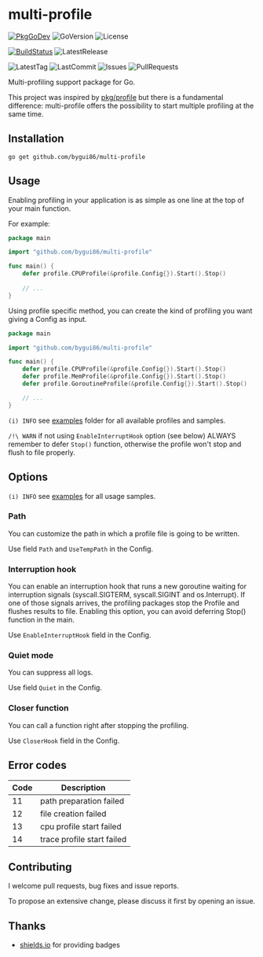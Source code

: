 
# multi-profile

[![PkgGoDev](https://pkg.go.dev/badge/github.com/bygui86/multi-profile)](https://pkg.go.dev/github.com/bygui86/multi-profile)
![GoVersion](https://img.shields.io/github/go-mod/go-version/bygui86/multi-profile)
![License](https://img.shields.io/github/license/bygui86/multi-profile)

[![BuildStatus](https://github.com/bygui86/multi-profile/workflows/build/badge.svg)](https://github.com/bygui86/multi-profile/actions)
![LatestRelease](https://img.shields.io/github/v/release/bygui86/multi-profile)

![LatestTag](https://img.shields.io/github/v/tag/bygui86/multi-profile)
![LastCommit](https://img.shields.io/github/last-commit/bygui86/multi-profile)
![Issues](https://img.shields.io/github/issues/bygui86/multi-profile)
![PullRequests](https://img.shields.io/github/issues-pr/bygui86/multi-profile)

Multi-profiling support package for Go.

This project was inspired by [pkg/profile](https://github.com/pkg/profile) but there is a fundamental difference: 
multi-profile offers the possibility to start multiple profiling at the same time.

## Installation

```shell script
go get github.com/bygui86/multi-profile
```

## Usage

Enabling profiling in your application is as simple as one line at the top of your main function.

For example:

```go
package main

import "github.com/bygui86/multi-profile"

func main() {
    defer profile.CPUProfile(&profile.Config{}).Start().Stop()
    
    // ...
}
```

Using profile specific method, you can create the kind of profiling you want giving a Config as input. 

```go
package main

import "github.com/bygui86/multi-profile"

func main() {
    defer profile.CPUProfile(&profile.Config{}).Start().Stop()
    defer profile.MemProfile(&profile.Config{}).Start().Stop()
    defer profile.GoroutineProfile(&profile.Config{}).Start().Stop()

    // ...
}
```

`(i)️ INFO` see [examples](examples/) folder for all available profiles and samples.

`/!\ WARN` if not using `EnableInterruptHook` option (see below) ALWAYS remember to defer `Stop()` function, 
otherwise the profile won't stop and flush to file properly.

## Options

`(i)️️ INFO` see [examples](examples/) for all usage samples.

### Path

You can customize the path in which a profile file is going to be written.

Use field `Path` and `UseTempPath` in the Config.

### Interruption hook

You can enable an interruption hook that runs a new goroutine waiting for interruption signals (syscall.SIGTERM, 
syscall.SIGINT and os.Interrupt). If one of those signals arrives, the profiling packages stop the Profile and flushes 
results to file. Enabling this option, you can avoid deferring Stop() function in the main.

Use `EnableInterruptHook` field in the Config.

### Quiet mode

You can suppress all logs. 

Use field `Quiet` in the Config.

### Closer function

You can call a function right after stopping the profiling.

Use `CloserHook` field in the Config.

## Error codes

| Code | Description |
| --- | --- |
| 11 | path preparation failed |
| 12 | file creation failed |
| 13 | cpu profile start failed |
| 14 | trace profile start failed |

## Contributing

I welcome pull requests, bug fixes and issue reports.

To propose an extensive change, please discuss it first by opening an issue.

## Thanks

- [shields.io](https://shields.io) for providing badges
